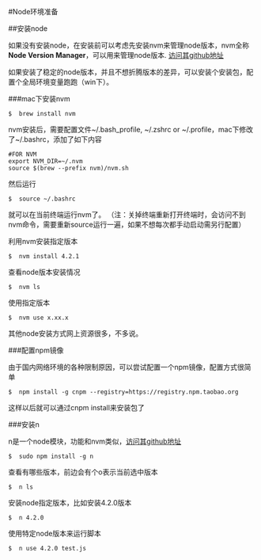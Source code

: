 #Node环境准备


##安装node

如果没有安装node，在安装前可以考虑先安装nvm来管理node版本，nvm全称**Node Version Manager**，可以用来管理node版本.
[访问其github地址](https://github.com/creationix/nvm)

如果安装了稳定的node版本，并且不想折腾版本的差异，可以安装个安装包，配置个全局环境变量跑跑（win下）。


###mac下安装nvm

    $  brew install nvm

nvm安装后，需要配置文件~/.bash_profile, ~/.zshrc or ~/.profile，mac下修改了~/.bashrc，添加了如下内容

    #FOR NVM
    export NVM_DIR=~/.nvm
    source $(brew --prefix nvm)/nvm.sh


然后运行

    $  source ~/.bashrc

就可以在当前终端运行nvm了。
（注：关掉终端重新打开终端时，会访问不到nvm命令，需要重新source运行一遍，如果不想每次都手动启动需另行配置）

利用nvm安装指定版本

    $  nvm install 4.2.1

查看node版本安装情况

    $  nvm ls

使用指定版本

    $  nvm use x.xx.x

其他node安装方式网上资源很多，不多说。

###配置npm镜像

由于国内网络环境的各种限制原因，可以尝试配置一个npm镜像，配置方式很简单

    $  npm install -g cnpm --registry=https://registry.npm.taobao.org

这样以后就可以通过cnpm install来安装包了

###安装n

n是一个node模块，功能和nvm类似，[访问其github地址](https://github.com/tj/n)

    $  sudo npm install -g n

查看有哪些版本，前边会有个o表示当前选中版本

    $  n ls

安装node指定版本，比如安装4.2.0版本

    $  n 4.2.0

使用特定node版本来运行脚本

    $  n use 4.2.0 test.js

